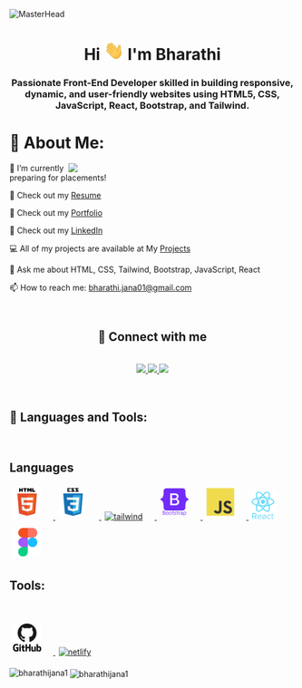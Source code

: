 
<!---
bharathijana1/bharathijana1 is a ✨ special ✨ repository because its `README.md` (this file) appears on your GitHub profile.
You can click the Preview link to take a look at your changes.
--->
<!----------------------------------- Banner Section ------------------------------------>
![MasterHead](https://user-images.githubusercontent.com/95478989/198955082-6e78ebb5-e1e4-49f9-8d32-6e5af3984dcd.gif)
  

<!----------------------------------- Heading Section ------------------------------------>
<h1 align="center">
    Hi
    <img src="https://raw.githubusercontent.com/ABSphreak/ABSphreak/master/gifs/Hi.gif" width="35">
    I'm Bharathi
   
</h1>

<!----------------------------------- About Section ------------------------------------>

<h3 align="center">Passionate Front-End Developer skilled in building responsive, dynamic, and user-friendly websites using HTML5, CSS, JavaScript, React, Bootstrap, and Tailwind.</h3>

# 💫 About Me:

<picture> <img align="right" src="https://mir-s3-cdn-cf.behance.net/project_modules/disp/601014116770475.6068beff4640a.gif" width = 400px></picture>


🔭 I’m currently preparing for placements!  
  
📄 Check out my [Resume](https://drive.google.com/file/d/1cqVZvdjL66DdrNwd2RTjSPZyPPfMvLRl/view)  

📄 Check out my [Portfolio](https://portfolio-bharathi.netlify.app/)  

📄 Check out my [LinkedIn](https://www.linkedin.com/in/bharathijanarthanan12/)  
    
💻 All of my projects are available at My [Projects](https://github.com/bharathijana1)  
  
💬 Ask me about HTML, CSS, Tailwind, Bootstrap, JavaScript, React
  
📫 How to reach me: bharathi.jana01@gmail.com 


<br/>
<h2 align="center">📱 Connect with me</h2>
<br />
<div align="center">
  <a target="_blank" href="https://www.linkedin.com/in/bharathijanarthanan12/">
    <img src="https://img.shields.io/badge/LinkedIn-0077B5?style=for-the-badge&logo=linkedin&logoColor=white" />
  </a>
  <a target="_blank" href="mailto:bharathi.jana01@gmail.com">
    <img src="https://img.shields.io/badge/Gmail-D14836?style=for-the-badge&logo=gmail&logoColor=white" />
  </a>
  <a target="_blank" href="https://github.com/bharathijana1">
    <img src="https://img.shields.io/badge/GitHub-100000?style=for-the-badge&logo=github&logoColor=white" />
  </a>
</div>
<br />



<br/>
<div>
<h2 align="left">🚀 Languages and Tools:</h2>
<br/>
<h2 align="left">Languages </h2>
<p align="left">
  <a href="https://www.w3.org/html/" target="_blank" rel="noreferrer">
    <img src="https://raw.githubusercontent.com/devicons/devicon/master/icons/html5/html5-original-wordmark.svg" alt="html5" width="50" height="50" style="margin-right: 15px; padding:6px" />
  </a>
  <a href="https://www.w3schools.com/css/" target="_blank" rel="noreferrer">
    <img src="https://raw.githubusercontent.com/devicons/devicon/master/icons/css3/css3-original-wordmark.svg" alt="css3" width="50" height="50" style="margin-right: 15px; padding:6px" />
  </a>
    <a href="https://tailwindcss.com/" target="_blank" rel="noreferrer">
    <img src="https://www.vectorlogo.zone/logos/tailwindcss/tailwindcss-icon.svg" alt="tailwind" width="50" height="50" style="margin-right: 15px; padding:6px" />
  </a>
  <a href="https://getbootstrap.com" target="_blank" rel="noreferrer">
    <img src="https://raw.githubusercontent.com/devicons/devicon/master/icons/bootstrap/bootstrap-plain-wordmark.svg" alt="bootstrap" width="50" height="50" style="margin-right: 15px; padding:6px" />
  </a>
  <a href="https://developer.mozilla.org/en-US/docs/Web/JavaScript" target="_blank" rel="noreferrer">
    <img src="https://raw.githubusercontent.com/devicons/devicon/master/icons/javascript/javascript-original.svg" alt="javascript" width="50" height="50" style="margin-right: 15px; padding:6px" />
  </a>
  <a href="https://reactjs.org/" target="_blank" rel="noreferrer">
    <img src="https://raw.githubusercontent.com/devicons/devicon/master/icons/react/react-original-wordmark.svg" alt="react" width="50" height="50" style="margin-right: 15px; padding:6px />
  </a>
  <a href="https://www.figma.com/" target="_blank" rel="noreferrer">
    <img src="https://raw.githubusercontent.com/devicons/devicon/master/icons/figma/figma-original.svg" alt="figma" width="50" height="50" style="margin-right: 15px; padding:6px" />
  </a>
</p>


<h2 align="left">Tools:</h2>
<br/>
<p align="left">
<a href="https://github.com/" target="_blank" rel="noreferrer">
  <img src="https://raw.githubusercontent.com/devicons/devicon/master/icons/github/github-original-wordmark.svg" alt="github" width="50" height="50" style="margin-right: 15px; padding:6px" />
</a>

<a href="https://www.netlify.com/" target="_blank" rel="noreferrer">
  <img src="https://www.vectorlogo.zone/logos/netlify/netlify-icon.svg" alt="netlify" width="50" height="50" style="margin-right: 15px; padding:6px" />
</a>

</p>
</div>


<p><img align="left" src="https://github-readme-stats.vercel.app/api/top-langs?username=bharathijana1&show_icons=true&locale=en&layout=compact" alt="bharathijana1" /></p>

<p>&nbsp;<img align="center" src="https://github-readme-stats.vercel.app/api?username=bharathijana1&show_icons=true&locale=en" alt="bharathijana1" /></p>
